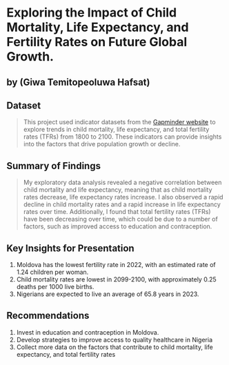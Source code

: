 # Exploring the Impact of Child Mortality, Life Expectancy, and Fertility Rates on Future Global Growth.
## by (Giwa Temitopeoluwa Hafsat)


## Dataset

> This project used indicator datasets from the [Gapminder website](https://www.gapminder.org/data/)  to explore trends in child mortality, life expectancy, and total fertility rates (TFRs) from 1800 to 2100. These indicators can provide insights into the factors that drive population growth or decline.


## Summary of Findings

>My exploratory data analysis revealed a negative correlation between child mortality and life expectancy, meaning that as child mortality rates decrease, life expectancy rates increase. I also observed a rapid decline in child mortality rates and a rapid increase in life expectancy rates over time. Additionally, I found that total fertility rates (TFRs) have been decreasing over time, which could be due to a number of factors, such as improved access to education and contraception.


## Key Insights for Presentation

1. Moldova has the lowest fertility rate in 2022, with an estimated rate of 1.24 children per woman.
2. Child mortality rates are lowest in 2099-2100, with approximately 0.25 deaths per 1000 live births.
3. Nigerians are expected to live an average of 65.8 years in 2023.

## Recommendations

1. Invest in education and contraception in Moldova.
2. Develop strategies to improve access to quality healthcare in Nigeria
3. Collect more data on the factors that contribute to child mortality, life expectancy, and total fertility rates
